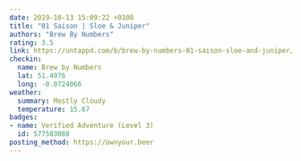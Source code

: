 ```yaml
---
date: 2019-10-13 15:09:22 +0100
title: "01 Saison | Sloe & Juniper"
authors: "Brew By Numbers"
rating: 3.5
link: https://untappd.com/b/brew-by-numbers-01-saison-sloe-and-juniper/3471259
checkin:
  name: Brew by Numbers
  lat: 51.4976
  long: -0.0724066
weather:
  summary: Mostly Cloudy
  temperature: 15.67
badges:
- name: Verified Adventure (Level 3)
  id: 577503088
posting_method: https://ownyour.beer
---
```

